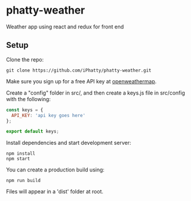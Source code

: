 # phatty-weather

Weather app using react and redux for front end

## Setup

Clone the repo:

```
git clone https://github.com/iPhatty/phatty-weather.git
```
Make sure you sign up for a free API key at [openweathermap](https://openweathermap.org/).

Create a "config" folder in src/, and then create a keys.js file in src/config with the following:

```javascript
const keys = {
  API_KEY: 'api key goes here'
};

export default keys;
```

Install dependencies and start development server:

```
npm install
npm start
```

You can create a production build using:

```
npm run build
```

Files will appear in a 'dist' folder at root.
